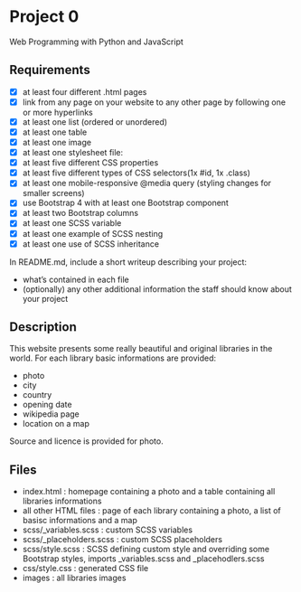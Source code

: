 # Project 0

Web Programming with Python and JavaScript

## Requirements

- [x] at least four different .html pages
- [x] link from any page on your website to any other page by following one or more hyperlinks
- [x] at least one list (ordered or unordered)
- [x] at least one table
- [x] at least one image
- [x] at least one stylesheet file:
- [x] at least five different CSS properties
- [x] at least five different types of CSS selectors(1x #id, 1x .class)
- [x] at least one mobile-responsive @media query (styling changes for smaller screens)
- [x] use Bootstrap 4 with at least one Bootstrap component
- [x] at least two Bootstrap columns
- [x] at least one SCSS variable
- [x] at least one example of SCSS nesting
- [x] at least one use of SCSS inheritance

In README.md, include a short writeup describing your project:

- what’s contained in each file
- (optionally) any other additional information the staff should know about your project

## Description

This website presents some really beautiful and original libraries in the world.
For each library basic informations are provided:

- photo
- city
- country
- opening date
- wikipedia page
- location on a map

Source and licence is provided for photo.

## Files

- index.html : homepage containing a photo and a table containing all libraries informations
- all other HTML files : page of each library containing a photo, a list of basisc informations and a map
- scss/\_variables.scss : custom SCSS variables
- scss/\_placeholders.scss : custom SCSS placeholders
- scss/style.scss : SCSS defining custom style and overriding some Bootstrap styles, imports \_variables.scss and \_placehodlers.scss
- css/style.css : generated CSS file
- images : all libraries images
